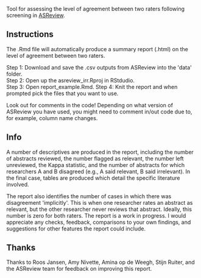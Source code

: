 Tool for assessing the level of agreement between two raters following screening in [ASReview](https://asreview.nl/).

## Instructions

The .Rmd file will automatically produce a summary report (.html) on the level of agreement between two raters.

Step 1: Download and save the .csv outputs from ASReview into the 'data' folder.  
Step 2: Open up the asreview_irr.Rproj in RStdudio.  
Step 3: Open report_example.Rmd.
Step 4: Knit the report and when prompted pick the files that you want to use.  

Look out for comments in the code! Depending on what version of ASReview you have used, you might need to comment in/out code due to, for example, column name changes.

## Info

A number of descriptives are produced in the report, including the number of abstracts reviewed, the number flagged as relevant, the number left unreviewed, the Kappa statistic, and the number of abstracts for which researchers A and B disagreed (e.g., A said relevant, B said irrelevant). In the final case, tables are produced which detail the specific literature involved.

The report also identifies the number of cases in which there was disagreement 'implicitly'. This is when one researcher rates an abstract as relevant, but the other researcher never reviews that abstract. Ideally, this number is zero for both raters.
The report is a work in progress. I would appreciate any checks, feedback, comparisons to your own findings, and suggestions for other features the report could include.

## Thanks

Thanks to Roos Jansen, Amy Nivette, Amina op de Weegh, Stijn Ruiter, and the ASReview team for feedback on improving this report.

